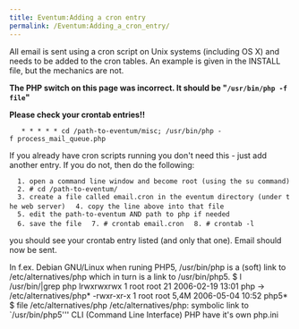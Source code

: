 ```yaml
---
title: Eventum:Adding a cron entry
permalink: /Eventum:Adding_a_cron_entry/
---
```


All email is sent using a cron script on Unix systems (including OS X) and needs to be added to the cron tables. An example is given in the INSTALL file, but the mechanics are not.

**The PHP switch on this page was incorrect. It should be "`/usr/bin/php -f file`"**

**Please check your crontab entries!!**

`   * * * * * cd /path-to-eventum/misc; /usr/bin/php -f process_mail_queue.php`

If you already have cron scripts running you don't need this - just add another entry. If you do not, then do the following:

`  1. open a command line window and become root (using the su command)`
`  2. # cd /path-to-eventum/`
`  3. create a file called email.cron in the eventum directory (under the web server)`
`  4. copy the line above into that file`
`  5. edit the path-to-eventum AND path to php if needed`
`  6. save the file`
`  7. # crontab email.cron`
`  8. # crontab -l`

you should see your crontab entry listed (and only that one). Email should now be sent.

In f.ex. Debian GNU/Linux when runing PHP5, /usr/bin/php is a (soft) link to /etc/alternatives/php which in turn is a link to /usr/bin/php5.
 \$ l /usr/bin/|grep php
lrwxrwxrwx 1 root root 21 2006-02-19 13:01 php -\> /etc/alternatives/php\*
-rwxr-xr-x 1 root root 5,4M 2006-05-04 10:52 php5\*
 \$ file /etc/alternatives/php
/etc/alternatives/php: symbolic link to \`/usr/bin/php5'''
 CLI (Command Line Interface) PHP have it's own php.ini